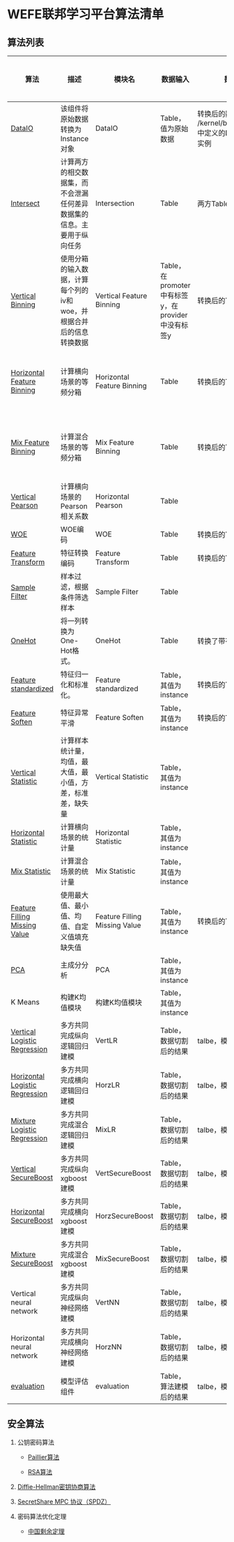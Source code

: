# WEFE联邦学习平台算法清单

## 算法列表

| 算法                          | 描述                                                         | 模块名                        | 数据输入                                          | 数据输出                                                     | 模型输入 | 模型输出                                     |
| ----------------------------- | ------------------------------------------------------------ | ----------------------------- | ------------------------------------------------- | ------------------------------------------------------------ | -------- | -------------------------------------------- |
| [DataIO](../docs/特征工程.md)                        | 该组件将原始数据转换为Instance对象                           | DataIO                        | Table，值为原始数据                               | 转换后的数据表，值为在 : /kernel/base/instance.py中定义的Data Instance的实例 |          | DataIO模型                                   |
| [Intersect](../docs/样本对齐.md)                     | 计算两方的相交数据集，而不会泄漏任何差异数据集的信息。主要用于纵向任务 | Intersection                  | Table                                             | 两方Table中相交的部分                                        |          |                                              |
| [Vertical  Binning](../docs/特征工程.md)       | 使用分箱的输入数据，计算每个列的iv和woe，并根据合并后的信息转换数据 | Vertical Feature Binning      | Table，在promoter中有标签y，在provider中没有标签y | 转换后的Table                                                |          | 每列的iv/woe，分裂点，事件计数，非事件计数等 |
| [Horizontal Feature Binning](../docs/特征工程.md)     | 计算横向场景的等频分箱                                       | Horizontal Feature Binning    | Table                                             | 转换后的Table                                                |          | 每列的iv/woe，分裂点，事件计数，非事件计数等 |
| [Mix Feature Binning](../docs/混合联邦.md)           | 计算混合场景的等频分箱                                       | Mix Feature Binning           | Table                                             | 转换后的Table                                                |          | 每列的iv/woe，分裂点，事件计数，非事件计数等 |
| [Vertical Pearson](../docs/特征工程.md)                   | 计算横向场景的Pearson相关系数                                | Horizontal Pearson            | Table                                             |                                                              |          |                                              |
| [WOE](../docs/特征工程.md)                           | WOE编码                                                      | WOE                           | Table                                             | 转换后的Table                                                |          |                                              |
| [Feature Transform](../docs/特征工程.md)             | 特征转换编码                                                 | Feature Transform             | Table                                             | 转换后的Table                                                |          |                                              |
| [Sample Filter](../docs/特征工程.md)                 | 样本过滤，根据条件筛选样本                                   | Sample Filter                 | Table                                             |                                                              |          |                                              |
| [OneHot](../docs/特征工程.md)                        | 将一列转换为One-Hot格式。                                    | OneHot                        | Table                                             | 转换了带有新列名的Table                                      |          |                                              |
| [Feature standardized](../docs/特征工程.md)          | 特征归一化和标准化。                                         | Feature standardized          | Table，其值为instance                             | 转换后的Table                                                |          |                                              |
| [Feature Soften](../docs/特征工程.md)                | 特征异常平滑                                                 | Feature Soften                | Table，其值为instance                             | 转换后的Table                                                |          |                                              |
| [Vertical Statistic](../docs/特征工程.md)            | 计算样本统计量，均值，最大值，最小值，方差，标准差，缺失量   | Vertical Statistic            | Table，其值为instance                             |                                                              |          | Statistic Result                             |
| [Horizontal Statistic](../docs/特征工程.md)          | 计算横向场景的统计量                                         | Horizontal Statistic          | Table，其值为instance                             |                                                              |          | Statistic Result                             |
| [Mix Statistic](../docs/混合联邦.md)                | 计算混合场景的统计量                                         | Mix Statistic                 | Table，其值为instance                             |                                                              |          | Statistic Result                             |
| [Feature Filling Missing Value](../docs/特征工程.md)  | 使用最大值、最小值、均值、自定义值填充缺失值                 | Feature Filling Missing Value | Table，其值为instance                             | 转换后的Table                                                |          |                                              |
| [PCA](../docs/特征工程.md)                            | 主成分分析                                                   | PCA                           | Table，其值为instance                             |                                                              |          |                                              |
| K Means                       | 构建K均值模块                                                | 构建K均值模块                   | Table，其值为instance                             |                                                              |          |                                              |
| [Vertical Logistic Regression](../docs/逻辑回归.md)    | 多方共同完成纵向逻辑回归建模                           | VertLR                        | Table，数据切割后的结果                               | talbe，模型预测的结果 |          | LR模型                                   |
| [Horizontal Logistic Regression](../docs/逻辑回归.md) | 多方共同完成横向逻辑回归建模                           | HorzLR                        | Table，数据切割后的结果                               | talbe，模型预测的结果 |          | LR模型                                   |
| [Mixture Logistic Regression](../docs/混合联邦.md)    | 多方共同完成混合逻辑回归建模                           | MixLR                         | Table，数据切割后的结果                               | talbe，模型预测的结果 |          | LR模型                                   |
| [Vertical SecureBoost](../docs/SecureBoost.md)           | 多方共同完成纵向xgboost建模                           | VertSecureBoost               | Table，数据切割后的结果                               | talbe，模型预测的结果 |          | Xgboost模型                                   |
| [Horizontal SecureBoost](../docs/SecureBoost.md)         | 多方共同完成横向xgboost建模                           | HorzSecureBoost               | Table，数据切割后的结果                               | talbe，模型预测的结果 |          | Xgboost模型                                   |
| [Mixture SecureBoost](../docs/混合联邦.md)            | 多方共同完成混合xgboost建模                           | MixSecureBoost                | Table，数据切割后的结果                               | talbe，模型预测的结果 |          | Xgboost模型                                   |
| Vertical neural network        | 多方共同完成纵向神经网络建模                           | VertNN                        | Table，数据切割后的结果                               | talbe，模型预测的结果 |          | 神经网络模型                                   |
| Horizontal neural network      | 多方共同完成横向神经网络建模                           | HorzNN                        | Table，数据切割后的结果                               | talbe，模型预测的结果 |          | 神经网络模型                                   |
| [evaluation](../docs/特征工程.md)                     | 模型评估组件                                         | evaluation                    | Table，算法建模后的结果                               | talbe，模型评估的结果 |          |                                   |



## 安全算法

1. 公钥密码算法

   - [Paillier算法](../docs/同态加密算法.md)

   - [RSA算法](../docs/RSA密码算法和DH密码算法.md.md)

2. [Diffie-Hellman密钥协商算法](../docs/RSA密码算法和DH密码算法.md.md)

3. [SecretShare MPC 协议（SPDZ）](../docs/SPDZ.md)

4. 密码算法优化定理
   - [中国剩余定理](../docs/中国剩余定理.md)
